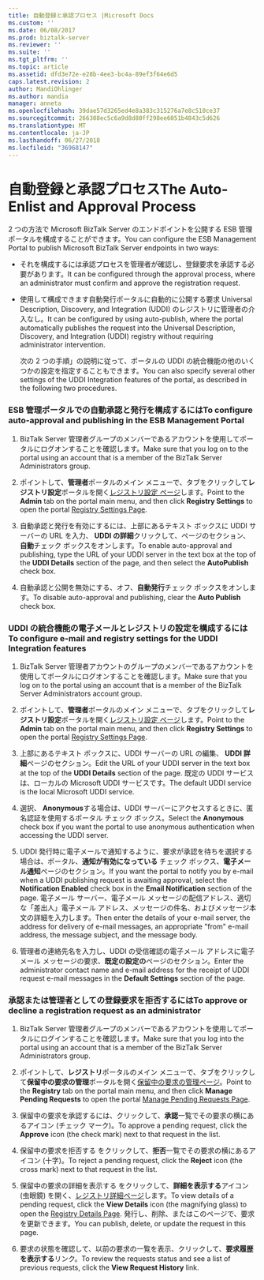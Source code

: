 ```yaml
---
title: 自動登録と承認プロセス |Microsoft Docs
ms.custom: ''
ms.date: 06/08/2017
ms.prod: biztalk-server
ms.reviewer: ''
ms.suite: ''
ms.tgt_pltfrm: ''
ms.topic: article
ms.assetid: dfd3e72e-e28b-4ee3-bc4a-89ef3f64e6d5
caps.latest.revision: 2
author: MandiOhlinger
ms.author: mandia
manager: anneta
ms.openlocfilehash: 39dae57d3265ed4e8a383c315276a7e8c510ce37
ms.sourcegitcommit: 266308ec5c6a9d8d80ff298ee6051b4843c5d626
ms.translationtype: MT
ms.contentlocale: ja-JP
ms.lasthandoff: 06/27/2018
ms.locfileid: "36968147"
---
```

# <a name="the-auto-enlist-and-approval-process"></a><span data-ttu-id="d8935-102">自動登録と承認プロセス</span><span class="sxs-lookup"><span data-stu-id="d8935-102">The Auto-Enlist and Approval Process</span></span>
<span data-ttu-id="d8935-103">2 つの方法で Microsoft BizTalk Server のエンドポイントを公開する ESB 管理ポータルを構成することができます。</span><span class="sxs-lookup"><span data-stu-id="d8935-103">You can configure the ESB Management Portal to publish Microsoft BizTalk Server endpoints in two ways:</span></span>  
  
- <span data-ttu-id="d8935-104">それを構成するには承認プロセスを管理者が確認し、登録要求を承認する必要があります。</span><span class="sxs-lookup"><span data-stu-id="d8935-104">It can be configured through the approval process, where an administrator must confirm and approve the registration request.</span></span>  
  
- <span data-ttu-id="d8935-105">使用して構成できます自動発行ポータルに自動的に公開する要求 Universal Description, Discovery, and Integration (UDDI) のレジストリに管理者の介入なし。</span><span class="sxs-lookup"><span data-stu-id="d8935-105">It can be configured by using auto-publish, where the portal automatically publishes the request into the Universal Description, Discovery, and Integration (UDDI) registry without requiring administrator intervention.</span></span>  
  
  <span data-ttu-id="d8935-106">次の 2 つの手順」の説明に従って、ポータルの UDDI の統合機能の他のいくつかの設定を指定することもできます。</span><span class="sxs-lookup"><span data-stu-id="d8935-106">You can also specify several other settings of the UDDI Integration features of the portal, as described in the following two procedures.</span></span>  
  
### <a name="to-configure-auto-approval-and-publishing-in-the-esb-management-portal"></a><span data-ttu-id="d8935-107">ESB 管理ポータルでの自動承認と発行を構成するには</span><span class="sxs-lookup"><span data-stu-id="d8935-107">To configure auto-approval and publishing in the ESB Management Portal</span></span>  
  
1.  <span data-ttu-id="d8935-108">BizTalk Server 管理者グループのメンバーであるアカウントを使用してポータルにログオンすることを確認します。</span><span class="sxs-lookup"><span data-stu-id="d8935-108">Make sure that you log on to the portal using an account that is a member of the BizTalk Server Administrators group.</span></span>  
  
2.  <span data-ttu-id="d8935-109">ポイントして、**管理者**ポータルのメイン メニューで、タブをクリックして**レジストリ設定**ポータルを開く[レジストリ設定 ページ](../esb-toolkit/registry-settings-page.md)します。</span><span class="sxs-lookup"><span data-stu-id="d8935-109">Point to the **Admin** tab on the portal main menu, and then click **Registry Settings** to open the portal [Registry Settings Page](../esb-toolkit/registry-settings-page.md).</span></span>  
  
3.  <span data-ttu-id="d8935-110">自動承認と発行を有効にするには、上部にあるテキスト ボックスに UDDI サーバーの URL を入力、 **UDDI の詳細**クリックして、ページのセクション、**自動**チェック ボックスをオンします。</span><span class="sxs-lookup"><span data-stu-id="d8935-110">To enable auto-approval and publishing, type the URL of your UDDI server in the text box at the top of the **UDDI Details** section of the page, and then select the **AutoPublish** check box.</span></span>  
  
4.  <span data-ttu-id="d8935-111">自動承認と公開を無効にする、オフ、**自動発行**チェック ボックスをオンします。</span><span class="sxs-lookup"><span data-stu-id="d8935-111">To disable auto-approval and publishing, clear the **Auto Publish** check box.</span></span>  
  
### <a name="to-configure-e-mail-and-registry-settings-for-the-uddi-integration-features"></a><span data-ttu-id="d8935-112">UDDI の統合機能の電子メールとレジストリの設定を構成するには</span><span class="sxs-lookup"><span data-stu-id="d8935-112">To configure e-mail and registry settings for the UDDI Integration features</span></span>  
  
1.  <span data-ttu-id="d8935-113">BizTalk Server 管理者アカウントのグループのメンバーであるアカウントを使用してポータルにログオンすることを確認します。</span><span class="sxs-lookup"><span data-stu-id="d8935-113">Make sure that you log on to the portal using an account that is a member of the BizTalk Server Administrators account group.</span></span>  
  
2.  <span data-ttu-id="d8935-114">ポイントして、**管理者**ポータルのメイン メニューで、タブをクリックして**レジストリ設定**ポータルを開く[レジストリ設定 ページ](../esb-toolkit/registry-settings-page.md)します。</span><span class="sxs-lookup"><span data-stu-id="d8935-114">Point to the **Admin** tab on the portal main menu, and then click **Registry Settings** to open the portal [Registry Settings Page](../esb-toolkit/registry-settings-page.md).</span></span>  
  
3.  <span data-ttu-id="d8935-115">上部にあるテキスト ボックスに、UDDI サーバーの URL の編集、 **UDDI 詳細**ページのセクション。</span><span class="sxs-lookup"><span data-stu-id="d8935-115">Edit the URL of your UDDI server in the text box at the top of the **UDDI Details** section of the page.</span></span> <span data-ttu-id="d8935-116">既定の UDDI サービスは、ローカルの Microsoft UDDI サービスです。</span><span class="sxs-lookup"><span data-stu-id="d8935-116">The default UDDI service is the local Microsoft UDDI service.</span></span>  
  
4.  <span data-ttu-id="d8935-117">選択、 **Anonymous**する場合は、UDDI サーバーにアクセスするときに、匿名認証を使用するポータル チェック ボックス。</span><span class="sxs-lookup"><span data-stu-id="d8935-117">Select the **Anonymous** check box if you want the portal to use anonymous authentication when accessing the UDDI server.</span></span>  
  
5.  <span data-ttu-id="d8935-118">UDDI 発行時に電子メールで通知するように、要求が承認を待ちを選択する場合は、ポータル、**通知が有効になっている** チェック ボックス、**電子メール通知**ページのセクション。</span><span class="sxs-lookup"><span data-stu-id="d8935-118">If you want the portal to notify you by e-mail when a UDDI publishing request is awaiting approval, select the **Notification Enabled** check box in the **Email Notification** section of the page.</span></span> <span data-ttu-id="d8935-119">電子メール サーバー、電子メール メッセージの配信アドレス、適切な「差出人」電子メール アドレス、メッセージの件名、およびメッセージ本文の詳細を入力します。</span><span class="sxs-lookup"><span data-stu-id="d8935-119">Then enter the details of your e-mail server, the address for delivery of e-mail messages, an appropriate "from" e-mail address, the message subject, and the message body.</span></span>  
  
6.  <span data-ttu-id="d8935-120">管理者の連絡先名を入力し、UDDI の受信確認の電子メール アドレスに電子メール メッセージの要求、**既定の設定の**ページのセクション。</span><span class="sxs-lookup"><span data-stu-id="d8935-120">Enter the administrator contact name and e-mail address for the receipt of UDDI request e-mail messages in the **Default Settings** section of the page.</span></span>  
  
### <a name="to-approve-or-decline-a-registration-request-as-an-administrator"></a><span data-ttu-id="d8935-121">承認または管理者としての登録要求を拒否するには</span><span class="sxs-lookup"><span data-stu-id="d8935-121">To approve or decline a registration request as an administrator</span></span>  
  
1.  <span data-ttu-id="d8935-122">BizTalk Server 管理者グループのメンバーであるアカウントを使用してポータルにログインすることを確認します。</span><span class="sxs-lookup"><span data-stu-id="d8935-122">Make sure that you log into the portal using an account that is a member of the BizTalk Server Administrators group.</span></span>  
  
2.  <span data-ttu-id="d8935-123">ポイントして、**レジストリ**ポータルのメイン メニューで、タブをクリックして**保留中の要求の管理**ポータルを開く[保留中の要求の管理ページ](../esb-toolkit/manage-pending-requests-page.md)。</span><span class="sxs-lookup"><span data-stu-id="d8935-123">Point to the **Registry** tab on the portal main menu, and then click **Manage Pending Requests** to open the portal [Manage Pending Requests Page](../esb-toolkit/manage-pending-requests-page.md).</span></span>  
  
3.  <span data-ttu-id="d8935-124">保留中の要求を承認するには、クリックして、**承認**一覧でその要求の横にあるアイコン (チェック マーク)。</span><span class="sxs-lookup"><span data-stu-id="d8935-124">To approve a pending request, click the **Approve** icon (the check mark) next to that request in the list.</span></span>  
  
4.  <span data-ttu-id="d8935-125">保留中の要求を拒否する をクリックして、**拒否**一覧でその要求の横にあるアイコン (十字)。</span><span class="sxs-lookup"><span data-stu-id="d8935-125">To reject a pending request, click the **Reject** icon (the cross mark) next to that request in the list.</span></span>  
  
5.  <span data-ttu-id="d8935-126">保留中の要求の詳細を表示する をクリックして、**詳細を表示する**アイコン (虫眼鏡) を開く、[レジストリ詳細ページ](../esb-toolkit/registry-details-page.md)します。</span><span class="sxs-lookup"><span data-stu-id="d8935-126">To view details of a pending request, click the **View Details** icon (the magnifying glass) to open the [Registry Details Page](../esb-toolkit/registry-details-page.md).</span></span> <span data-ttu-id="d8935-127">発行し、削除、またはこのページで、要求を更新できます。</span><span class="sxs-lookup"><span data-stu-id="d8935-127">You can publish, delete, or update the request in this page.</span></span>  
  
6.  <span data-ttu-id="d8935-128">要求の状態を確認して、以前の要求の一覧を表示、クリックして、**要求履歴を表示する**リンク。</span><span class="sxs-lookup"><span data-stu-id="d8935-128">To review the requests status and see a list of previous requests, click the **View Request History** link.</span></span>